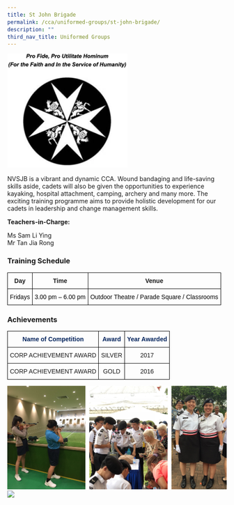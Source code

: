 ```yaml
---
title: St John Brigade
permalink: /cca/uniformed-groups/st-john-brigade/
description: ""
third_nav_title: Uniformed Groups
---
```

<img src="/images/st%20john.png" 
     style="width:55%">
		 
NVSJB is a vibrant and dynamic CCA. Wound bandaging and life-saving skills aside, cadets will also be given the opportunities to experience kayaking, hospital attachment, camping, archery and many more. The exciting training programme aims to provide holistic development for our cadets in leadership and change management skills.

**Teachers-in-Charge:**

Ms Sam Li Ying <br>
Mr Tan Jia Rong

  

### Training Schedule

<style type="text/css">
.tg  {border-collapse:collapse;border-spacing:0;}
.tg td{border-color:black;border-style:solid;border-width:1px;font-family:Arial, sans-serif;font-size:14px;
  overflow:hidden;padding:10px 5px;word-break:normal;}
.tg th{border-color:black;border-style:solid;border-width:1px;font-family:Arial, sans-serif;font-size:14px;
  font-weight:normal;overflow:hidden;padding:10px 5px;word-break:normal;}
.tg .tg-baqh{text-align:center;vertical-align:top}
.tg .tg-amwm{font-weight:bold;text-align:center;vertical-align:top}
</style>
<table class="tg">
<thead>
  <tr>
    <th class="tg-amwm">Day</th>
    <th class="tg-amwm">Time</th>
    <th class="tg-amwm">Venue</th>
  </tr>
</thead>
<tbody>
  <tr>
    <td class="tg-baqh"><span style="color:#000">Fridays</span></td>
    <td class="tg-baqh"><span style="color:#000">3.00 pm – 6.00 pm</span></td>
    <td class="tg-baqh"><span style="color:#000">Outdoor Theatre / Parade Square / Classrooms</span></td>
  </tr>
</tbody>
</table>

### Achievements

<style type="text/css">
.tg  {border-collapse:collapse;border-spacing:0;}
.tg td{border-color:black;border-style:solid;border-width:1px;font-family:Arial, sans-serif;font-size:14px;
  overflow:hidden;padding:10px 5px;word-break:normal;}
.tg th{border-color:black;border-style:solid;border-width:1px;font-family:Arial, sans-serif;font-size:14px;
  font-weight:normal;overflow:hidden;padding:10px 5px;word-break:normal;}
.tg .tg-baqh{text-align:center;vertical-align:top}
.tg .tg-xt5j{color:#02225B;font-weight:bold;text-align:center;vertical-align:top}
</style>
<table class="tg">
<thead>
  <tr>
    <th class="tg-xt5j">Name of Competition</th>
    <th class="tg-xt5j">Award</th>
    <th class="tg-xt5j">Year Awarded</th>
  </tr>
</thead>
<tbody>
  <tr>
    <td class="tg-baqh">CORP ACHIEVEMENT AWARD</td>
    <td class="tg-baqh">SILVER</td>
    <td class="tg-baqh">2017 </td>
  </tr>
  <tr>
    <td class="tg-baqh">CORP ACHIEVEMENT AWARD</td>
    <td class="tg-baqh">GOLD</td>
    <td class="tg-baqh">2016</td>
  </tr>
</tbody>
</table>

![](/images/st%20john%201.png)
![](/images/st%20john%202.png)

